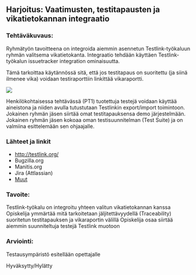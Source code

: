 ## Harjoitus:  Vaatimusten, testitapausten ja vikatietokannan integraatio

### Tehtäväkuvaus:

Ryhmätyön tavoitteena on integroida aiemmin asennetun Testlink-työkaluun ryhmän valitsema vikatietokanta. 
Integraatio tehdään käyttäen Testlink-työkalun issuetracker integration ominaisuutta. 

Tämä tarkoittaa käytännössä sitä, että jos testitapaus on suoritettu (ja siinä ilmenee vika) voidaan testiraporttiin linkittää vikaraportti. 

![](http://i.imgur.com/6aFA684.png)


Henkilökohtaisessa tehtävässä (PT1) tuotettuja testejä voidaan käyttää aineistona ja niiden avulla tutustutaan Testlinkin export/import toimintoon. Jokainen ryhmän jäsen siirtää omat testitapauksensa demo järjestelmään. 
Jokainen ryhmän jäsen kokoaa oman testisuunnitelman (Test Suite) ja on valmiina esittelemään sen ohjaajalle.


### Lähteet ja linkit

* http://testlink.org/
* Bugzilla.org
* Manitis.org
* Jira (Attlassian)
* [Muut](https://github.com/TestLinkOpenSourceTRMS/testlink-code/tree/testlink_1_9/lib/issuetrackerintegration)


### Tavoite:

Testlink-työkalu on integroitu yhteen valitun vikatietokannan kanssa
Opiskelija ymmärtää mitä tarkoitetaan jäljitettävyydellä (Traceability) suoritetun testitapauksen ja vikaraportin välillä
Opiskelija osaa siirtää aiemmin suunniteltuja testejä Testlink muotoon



### Arviointi:

Testausympäristö esitellään opettajalle  

Hyväksytty/Hylätty
